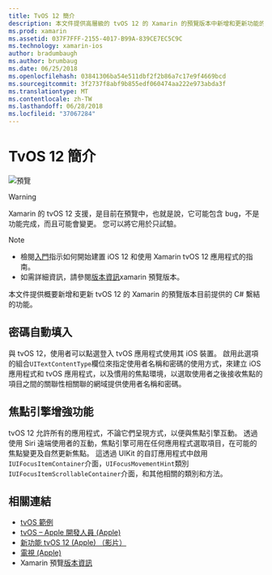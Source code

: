 ```yaml
---
title: TvOS 12 簡介
description: 本文件提供高層級的 tvOS 12 的 Xamarin 的預覽版本中新增和更新功能的概觀的目前提供的 C# 繫結。
ms.prod: xamarin
ms.assetid: 037F7FFF-2155-4017-B99A-839CE7EC5C9C
ms.technology: xamarin-ios
author: bradumbaugh
ms.author: brumbaug
ms.date: 06/25/2018
ms.openlocfilehash: 03841306ba54e511dbf2f2b86a7c17e9f4669bcd
ms.sourcegitcommit: 3f2737f8abf9b855edf060474aa222e973abda3f
ms.translationtype: MT
ms.contentlocale: zh-TW
ms.lasthandoff: 06/28/2018
ms.locfileid: "37067284"
---
```

# <a name="introduction-to-tvos-12"></a>TvOS 12 簡介

![預覽](~/media/shared/preview.png)

> [!WARNING]
> Xamarin 的 tvOS 12 支援，是目前在預覽中，也就是說，它可能包含 bug，不是功能完成，而且可能會變更。 您可以將它用於只試驗。

> [!NOTE]
> - 檢閱[入門](~/ios/platform/introduction-to-ios12/get-started.md)指示如何開始建置 iOS 12 和使用 Xamarin tvOS 12 應用程式的指南。
> - 如需詳細資訊，請參閱[版本資訊](https://releases.xamarin.com/preview-release-xcode-10-beta/)xamarin 預覽版本。

本文件提供概要新增和更新 tvOS 12 的 Xamarin 的預覽版本目前提供的 C# 繫結的功能。

## <a name="password-autofill"></a>密碼自動填入

與 tvOS 12，使用者可以點選登入 tvOS 應用程式使用其 iOS 裝置。 啟用此選項的組合`UITextContentType`欄位來指定使用者名稱和密碼的使用方式，來建立 iOS 應用程式和 tvOS 應用程式，以及慣用的焦點環境，以選取使用者之後接收焦點的項目之間的關聯性相關聯的網域提供使用者名稱和密碼。

## <a name="focus-engine-enhancements"></a>焦點引擎增強功能

tvOS 12 允許所有的應用程式，不論它們呈現方式，以便與焦點引擎互動。 透過使用 Siri 遠端使用者的互動，焦點引擎可用在任何應用程式選取項目，在可能的焦點變更及自然更新焦點。 這透過 UIKit 的自訂應用程式中啟用`IUIFocusItemContainer`介面，`UIFocusMovementHint`類別`IUIFocusItemScrollableContainer`介面，和其他相關的類別和方法。

## <a name="related-links"></a>相關連結

- [tvOS 範例](https://developer.xamarin.com/samples/tvos/all/)
- [tvOS – Apple 開發人員 (Apple)](https://developer.apple.com/tvos/)
- [新功能 tvOS 12 (Apple) （影片）](https://developer.apple.com/videos/play/wwdc2018/208/)
- [電視 (Apple)](https://www.apple.com/tv/)
- Xamarin 預覽[版本資訊](https://releases.xamarin.com/preview-release-xcode-10-beta/)
